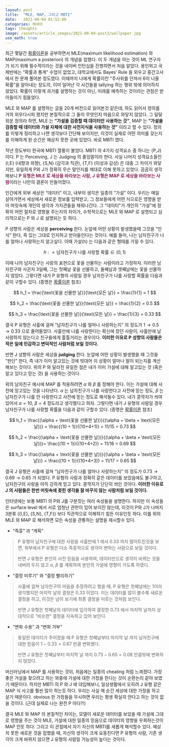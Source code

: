 ```yaml
---
layout: post
title:  "MLE, MAP, 그리고 MBTI"
date:   2021-08-04 01:52:00
categories: 에세이
tags: thoughts
image: /assets/article_images/2021-08-04-post3/wallpaper.jpg
use_math: true
---
```


최근 몇달간 [확률이론](https://minniie.github.io/%ED%99%95%EB%A5%A0/2021/07/27/probability.html)을 공부하면서 MLE(maximum likelihood estimation) 와 MAP(maximum a posteriori) 의 개념을 접했다. 이 두 개념을 아는 것이 ML 연구자가 되기 위해 필수적이라는 것을 네이버 인턴십을 진행하면서 처음 알았다. 용인외고 국제반에는 “확률과 통계” 수업이 없었고, 대학교에서도 Bayes’ Rule 을 외우고 중간고사에서 한 문제 풀어본 정도였다. 이때까지 나에게 확률이란 "주사위를 던져서 6이 나올 확률"을 알아내는 정도의, 이미 일어난 각 사건들을 tallying 하는 행위 밖에 의미하지 않았다. 확률이 이렇게 과거를 설명하는 것이 아닌, 미래를 예측하는 것이라는 관점은 받아들이기 힘들었다. 

MLE 와 MAP 를 설명하는 글을 20개 버전으로 읽어본것 같은데, 하도 읽어서 정의를 거의 외우다시피 했지만 본질적으로 그 둘이 무엇인지 마음으로 와닿지 않았다. 그 달달 외운 정의라 하면, MLE 는 **“가설을 검증할 때 데이터만 사용하는 것“**, MAP 는 **“가설을 검증할 때 데이터와 가설 자체에 대한 사전지식을 사용하는 것”** 이라고 할 수 있다. 정의를 이렇게 정리하고 나면 생각보다 간단해 보이지만, 이것이 실제로 어떤 의미를 갖는지를 이해하게 된 순간은 예상치 못한 곳에 있었다. 바로 MBTI 였다.  

작년 정도부터 한국에 MBTI 열풍이 불었다. MBTI 의 4가지 성격요소 중 하나는 {P,J} 이다. P 는 Perceiving, J 는 Judging 의 줄임말이라 한다. 사실 나머지 성격요소들인 {I,E} (내향과 외향), {S,N} (감각과 직관), {T,F} (이성과 감성) 은 대충 그 차이가 와닿지만, 유일하게 P와 J가 정확히 무슨 말인지를 제대로 이해 못하고 있었다. 곰곰히 생각해보니 <span style="color:#872657; font-weight:bold;">P 유형은 MLE 로 세상을 바라보는 사람, J 유형은 MAP 로 세상을 바라보는 사람</span>이라는 나만의 결론이 만들어졌다.

인간에게 외부 세상은 “데이터” 이고, 내부의 생각은 일종의 “가설” 이다. 우리는 매일 살아가면서 세상에서 새로운 정보를 입력받고, 그 정보들에게 어떤 식으로든 영향을 받아 머릿속에 개인의 생각과 가치관들을 채워나간다. 그 "데이터"가 개인의 "가설"에 정확히 어떤 절차로 영향을 주는지의 차이가, 수학적으로는 MLE 와 MAP 로 설명되고 심리적으로는 P 와 J 로 설명되는 듯 하다.  

P 성향의 사람은 세상을 **perceiving** 한다. 눈앞에 어떤 상황이 발생했을때 그것을 “인식” 한다, 즉 있는 그대로 인지하고 받아들인다는 것이다. 예를 들어, 나는 남자친구가 나를 얼마나 사랑하는지 알고싶다. 이때 가설(h) 는 다음과 같은 형태를 가질 수 있다.

$$ h : = \text{남자친구가 나를 사랑할 확률} \in (0,1) $$

이때 나의 남자친구는 사랑의 표현으로 꽃을 선물하는 사람이라고 가정하자. 이러한 남자친구와 사귄지 3일째, 그는 첫째날 꽃을 선물하고, 둘째날과 셋째날에는 꽃을 선물하지 않았다. 그렇다면 내가 P 유형의 사람일 경우 남자친구가 나를 사랑할 확률을 다음과 같이 구할수 있다. (증명은 [확률이론](https://minniie.github.io/%ED%99%95%EB%A5%A0/2021/07/27/probability.html) 참조)

$$ h_1 = \frac{\text{꽃을 선물한 날}}{\text{모든 날}} = \frac{1}{1} = 1 $$ 

$$ h_2 = \frac{\text{꽃을 선물한 날}}{\text{모든 날}} = \frac{1}{2} = 0.5 $$ 

$$ h_3 = \frac{\text{꽃을 선물한 날}}{\text{모든 날}} = \frac{1}{3} = 0.33 $$ 

결국 P 유형은 사흘에 걸쳐 “남자친구가 나를 얼마나 사랑하는지” 의 정도가 $1 \rightarrow 0.5 \rightarrow 0.33$ 으로 줄어들었다. 사흘만에 나를 사랑한다는 확신에 찼던 사람이, 사흘만에 날 사랑하지 않는다고 친구들에게 툴툴거리는 경우이다. **이러한 이유로 P 성향의 사람들은 작은 일에 민감하고 변덕적인 사람처럼 보일 것이다.**

반면 J 성향의 사람은 세상을 **judging** 한다. 눈앞에 어떤 상황이 발생했을 때 그것을 “판단” 한다, 즉 내가 이미 알고있는 것에 빗대어 이 상황이 얼마나 말이 되는지를 계산해보는 것이다. 위의 P 와 달라진 유일한 점은 내가 이미 가설에 대해 알고있는 것 (혹은 알고 있다고 믿는 것) 을 사용하는 것이다. 

위의 남자친구 예시에 MAP 를 적용하려면 $\alpha$ 와 $\beta$ 를 정해야 한다. 이는 가설에 대해 사전에 믿고있는 것을 나타낸다. $\alpha$ 는 남자친구가 나를 사랑한다고 사전에 믿는 정도, $\beta$ 는 남자친구가 나를 안 사랑한다고 사전에 믿는 정도로 해석될수 있다. 내가 콩깍지가 씌여 있어서 $\alpha = 10$, $\beta = 4$ 정도라고 생각했다고 하자. 그렇다면 내가 J 유형의 사람일 경우 남자친구가 나를 사랑할 확률을 다음과 같이 구할수 있다. (증명은 [확률이론](https://minniie.github.io/%ED%99%95%EB%A5%A0/2021/07/27/probability.html) 참조)

$$ h_1 = \frac{(\alpha + \text{꽃을 선물한 날})}{(\alpha + \beta + \text{모든 날})} = \frac{(10 + 1)}{(10+4+1)} = 11/15 = 0.73 $$ 

$$ h_2 = \frac{(\alpha + \text{꽃을 선물한 날})}{(\alpha + \beta + \text{모든 날})}= \frac{(10 + 1)}{(10+4+2)} = 11/16 = 0.69 $$ 

$$ h_3 = \frac{(\alpha + \text{꽃을 선물한 날})}{(\alpha + \beta + \text{모든 날})} = \frac{(10 + 1)}{(10+4+3)} = 11/17 = 0.65 $$ 

결국 J 유형은 사흘에 걸쳐 “남자친구가 나를 얼마나 사랑하는지” 의 정도가 $0.73 \rightarrow 0.69 \rightarrow 0.65$ 가 되었다. P 유형의 사람과 정확히 같은 데이터를 보았음에도 불구하고, 남자친구의 사랑을 아직 강하게 믿고 있다. 콩깍지가 단단히 씌인 것이다. **이러한 이유로 J 의 사람들은 한번 머릿속에 꽂힌 생각을 잘 바꾸지 않는 사람처럼 보일 것이다.**

인터넷에는 보통 MBTI 의 P와 J를 구분짓는 여러 속성들을 설명한다. 하지만 이 속성들은 surface level 에서 서로 엄청난 관련이 있어 보이진 않는데, 이것이 P와 J가 나머지 3분류 ({I,E}, {S,N}, {T,F}) 보다 직관적으로 이해하기 힘든 이유인듯 하다. 이를 위의 MLE 와 MAP 로 해석하면 모든 속성을 관통하는 설명을 제시할수 있다.

- “즉흥” 과 “계획”

>P 유형이 남자친구에 대한 사랑을 사흘만에 $1$ 에서 $0.33$ 까지 떨어트린것을 보면, 외부에서 P 유형은 다소 즉흥적으로 생각이 변하는 사람으로 보일 것이다.
>
>반면 J 유형은 본인의 사전 믿음을 사용하여, 데이터만으로 생각이 바뀌는 것을 내버려 두지 않고 $\alpha$, $\beta$ 를 계획하여 본인의 가설에 영향이 가도록 하였다. 

- “결정 미루기” 와 “결정 빨리하기”

>사흘에 걸쳐 남자친구의 마음을 추정하려고 했을 때, P 유형은 첫째날에는 $1$이라 생각했지만 마지막 날의 결정은 $0.33$ 이었다. 이는 데이터를 많이 볼수록 새로운 결정을 하고, 이것은 남이 보기에 최종 결정을 미루는 것처럼 보인다.
>
>반면 J 유형은 첫째날의 데이터에 입각하여 결정한 $0.73$ 에서 마지막 날까지 상대적으로 “비슷한“ 결정을 지속하고 있어 보인다.

- “변화 수용” 과 “변화 거부”

>동일한 데이터가 주어졌을 때 P 유형은 첫째날부터 마지막 날 까지 남자친구에 대한 믿음이 $1 - 0.33 = 0.67$ 만큼 변화했다. 
>
>반면 J 유형은 첫째날부터 마지막 날 까지 $0.73 - 0.65 = 0.08$ 만큼밖에 변화하지 않았다. 

머신러닝에서 MAP 를 사용하는 것이, 처음에는 일종의 cheating 처럼 느껴졌다. 가장 좋은 가설을 찾으려고 하는 와중에 가설에 대한 가정을 한다는 것이 순환논리 같아 보였기 때문이다. 하지만 MBTI 의 P 와 J 에 대입해보니, 일상생활에서 오히려 J 유형 같은 MAP 식 사고를 훨씬 많이 하는듯 하다. 우리는 사실 매 순간 세상에 대한 가정을 하고 살기 때문이다. obvious 한 가정들을 무시하면 우리는 평생 확실히 안다고 하는 것이 없을 것이다. (근데 실제로 나는 완전 P 이다?!)

결국 MLE 와 MAP 의 본질적인 차이는, 모델이 새로운 데이터를 보았을 때 가설에 그대로 영향을 주는 것이 MLE, 가설에 대한 일종의 믿음으로 데이터의 영향을 우회하는것이 MAP 인듯 하다. 그리고 이 관점에서 자기 자신의 MBTI를 새롭게 해석할수 있다. 예상치 못한 새로운 것을 접했을 때, 자신의 생각이 크게 요동친다면 P 유형의 사람, 기존 생각이 크게 바뀌지 않으면 J 유형의 사람일 가능성이 높다는 것이다. 

